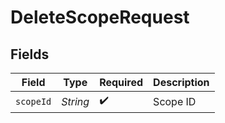 # DeleteScopeRequest


## Fields

| Field              | Type               | Required           | Description        |
| ------------------ | ------------------ | ------------------ | ------------------ |
| `scopeId`          | *String*           | :heavy_check_mark: | Scope ID           |